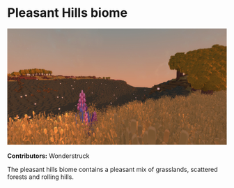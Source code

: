 # Pleasant Hills biome

![Hero Image](./screenshot.jpg)

**Contributors:** Wonderstruck

The pleasant hills biome contains a pleasant mix of grasslands, scattered forests and rolling hills.
